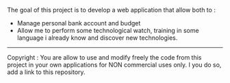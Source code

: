 The goal of this project is to develop a web application that allow both to :
- Manage personal bank account and budget
- Allow me to perform some technological watch, training in some language i already know and discover new technologies.

-----------------------------------------------------------------------------------------------------------------------

Copyright : You are allow to use and modify freely the code from this project in your own applications for NON commercial uses only. I you do so, add a link to this repository.
